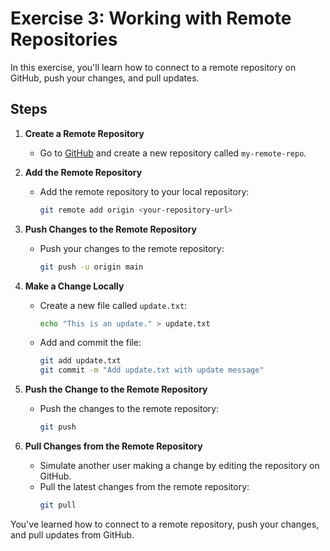 # Exercise 3: Working with Remote Repositories

In this exercise, you'll learn how to connect to a remote repository on GitHub, push your changes, and pull updates.

## Steps

1. **Create a Remote Repository**
   - Go to [GitHub](https://github.com/) and create a new repository called `my-remote-repo`.

2. **Add the Remote Repository**
   - Add the remote repository to your local repository:
     ```sh
     git remote add origin <your-repository-url>
     ```

3. **Push Changes to the Remote Repository**
   - Push your changes to the remote repository:
     ```sh
     git push -u origin main
     ```

4. **Make a Change Locally**
   - Create a new file called `update.txt`:
     ```sh
     echo "This is an update." > update.txt
     ```
   - Add and commit the file:
     ```sh
     git add update.txt
     git commit -m "Add update.txt with update message"
     ```

5. **Push the Change to the Remote Repository**
   - Push the changes to the remote repository:
     ```sh
     git push
     ```

6. **Pull Changes from the Remote Repository**
   - Simulate another user making a change by editing the repository on GitHub.
   - Pull the latest changes from the remote repository:
     ```sh
     git pull
     ```

You've learned how to connect to a remote repository, push your changes, and pull updates from GitHub.
